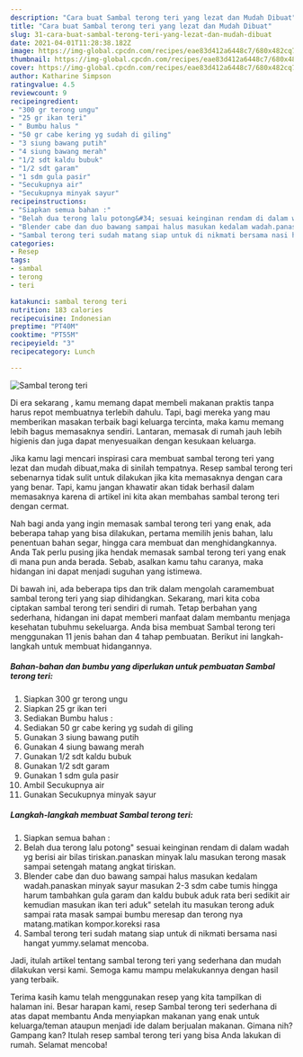 ```yaml
---
description: "Cara buat Sambal terong teri yang lezat dan Mudah Dibuat"
title: "Cara buat Sambal terong teri yang lezat dan Mudah Dibuat"
slug: 31-cara-buat-sambal-terong-teri-yang-lezat-dan-mudah-dibuat
date: 2021-04-01T11:28:38.182Z
image: https://img-global.cpcdn.com/recipes/eae83d412a6448c7/680x482cq70/sambal-terong-teri-foto-resep-utama.jpg
thumbnail: https://img-global.cpcdn.com/recipes/eae83d412a6448c7/680x482cq70/sambal-terong-teri-foto-resep-utama.jpg
cover: https://img-global.cpcdn.com/recipes/eae83d412a6448c7/680x482cq70/sambal-terong-teri-foto-resep-utama.jpg
author: Katharine Simpson
ratingvalue: 4.5
reviewcount: 9
recipeingredient:
- "300 gr terong ungu"
- "25 gr ikan teri"
- " Bumbu halus "
- "50 gr cabe kering yg sudah di giling"
- "3 siung bawang putih"
- "4 siung bawang merah"
- "1/2 sdt kaldu bubuk"
- "1/2 sdt garam"
- "1 sdm gula pasir"
- "Secukupnya air"
- "Secukupnya minyak sayur"
recipeinstructions:
- "Siapkan semua bahan :"
- "Belah dua terong lalu potong&#34; sesuai keinginan rendam di dalam wadah yg berisi air bilas tiriskan.panaskan minyak lalu masukan terong masak sampai setengah matang angkat tiriskan."
- "Blender cabe dan duo bawang sampai halus masukan kedalam wadah.panaskan minyak sayur masukan 2-3 sdm cabe tumis hingga harum tambahkan gula garam dan kaldu bubuk aduk rata beri sedikit air kemudian masukan ikan teri aduk&#34; setelah itu masukan terong aduk sampai rata masak sampai bumbu meresap dan terong nya matang.matikan kompor.koreksi rasa"
- "Sambal terong teri sudah matang siap untuk di nikmati bersama nasi hangat yummy.selamat mencoba."
categories:
- Resep
tags:
- sambal
- terong
- teri

katakunci: sambal terong teri 
nutrition: 183 calories
recipecuisine: Indonesian
preptime: "PT40M"
cooktime: "PT55M"
recipeyield: "3"
recipecategory: Lunch

---
```



![Sambal terong teri](https://img-global.cpcdn.com/recipes/eae83d412a6448c7/680x482cq70/sambal-terong-teri-foto-resep-utama.jpg)

Di era  sekarang , kamu memang dapat membeli makanan praktis tanpa harus repot membuatnya terlebih dahulu. Tapi, bagi mereka yang mau memberikan masakan terbaik bagi keluarga tercinta, maka kamu memang lebih bagus memasaknya sendiri. Lantaran, memasak di rumah jauh lebih higienis dan juga dapat menyesuaikan dengan kesukaan keluarga.

Jika kamu lagi mencari inspirasi cara membuat sambal terong teri yang lezat dan mudah dibuat,maka di sinilah tempatnya. Resep sambal terong teri  sebenarnya tidak sulit untuk dilakukan jika kita memasaknya dengan cara yang benar. Tapi, kamu jangan khawatir akan tidak berhasil dalam memasaknya 
karena di artikel ini kita akan membahas sambal terong teri dengan cermat.  



Nah bagi anda yang ingin memasak sambal terong teri yang enak, ada beberapa tahap yang bisa dilakukan, pertama memilih jenis bahan, lalu penentuan bahan segar, hingga cara membuat dan menghidangkannya. Anda Tak perlu pusing jika hendak memasak sambal terong teri yang enak di mana pun anda berada. Sebab, asalkan kamu  tahu caranya, maka hidangan ini dapat menjadi suguhan yang istimewa.

Di bawah ini, ada beberapa tips dan trik dalam mengolah caramembuat sambal terong teri yang siap dihidangkan. Sekarang, mari kita coba ciptakan sambal terong teri sendiri di rumah. Tetap berbahan yang sederhana, hidangan ini dapat memberi manfaat dalam membantu menjaga kesehatan tubuhmu sekeluarga. Anda bisa membuat Sambal terong teri menggunakan 11 jenis bahan dan 4 tahap pembuatan. Berikut ini langkah-langkah untuk membuat hidangannya.

<!--inarticleads1-->

##### Bahan-bahan dan bumbu yang diperlukan untuk pembuatan Sambal terong teri:

1. Siapkan 300 gr terong ungu
1. Siapkan 25 gr ikan teri
1. Sediakan  Bumbu halus :
1. Sediakan 50 gr cabe kering yg sudah di giling
1. Gunakan 3 siung bawang putih
1. Gunakan 4 siung bawang merah
1. Gunakan 1/2 sdt kaldu bubuk
1. Gunakan 1/2 sdt garam
1. Gunakan 1 sdm gula pasir
1. Ambil Secukupnya air
1. Gunakan Secukupnya minyak sayur




<!--inarticleads2-->

##### Langkah-langkah membuat Sambal terong teri:

1. Siapkan semua bahan :
1. Belah dua terong lalu potong&#34; sesuai keinginan rendam di dalam wadah yg berisi air bilas tiriskan.panaskan minyak lalu masukan terong masak sampai setengah matang angkat tiriskan.
1. Blender cabe dan duo bawang sampai halus masukan kedalam wadah.panaskan minyak sayur masukan 2-3 sdm cabe tumis hingga harum tambahkan gula garam dan kaldu bubuk aduk rata beri sedikit air kemudian masukan ikan teri aduk&#34; setelah itu masukan terong aduk sampai rata masak sampai bumbu meresap dan terong nya matang.matikan kompor.koreksi rasa
1. Sambal terong teri sudah matang siap untuk di nikmati bersama nasi hangat yummy.selamat mencoba.




Jadi, itulah artikel tentang  sambal terong teri  yang sederhana dan mudah dilakukan versi kami. Semoga kamu mampu melakukannya dengan hasil yang terbaik. 

Terima kasih kamu telah menggunakan resep yang kita tampilkan di halaman ini. Besar harapan kami, resep  Sambal terong teri sederhana di atas dapat membantu Anda menyiapkan makanan yang enak untuk keluarga/teman ataupun menjadi ide dalam berjualan makanan. Gimana nih? Gampang kan? Itulah resep sambal terong teri yang bisa Anda lakukan di rumah. Selamat mencoba!

